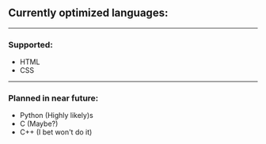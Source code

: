 ## Currently optimized languages:
---
### Supported:
 - HTML
 - CSS
---
### Planned in near future:
 - Python (Highly likely)s
 - C (Maybe?)
 - C++ (I bet won't do it)
